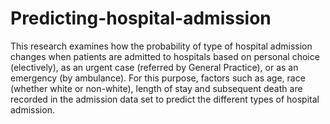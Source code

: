 # Predicting-hospital-admission
This research examines how the probability of type of hospital admission changes when patients are admitted to hospitals based on personal choice (electively), as an urgent case (referred by General Practice), or as an emergency (by ambulance). For this purpose, factors such as age, race (whether white or non-white), length of stay and subsequent death are recorded in the admission data set to predict the different types of hospital admission.
